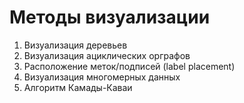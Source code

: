 # Методы визуализации

1. Визуализация деревьев
2. Визуализация ациклических орграфов
3. Расположение меток/подписей (label placement)
4. Визуализация многомерных данных
5. Алгоритм Камады-Каваи
